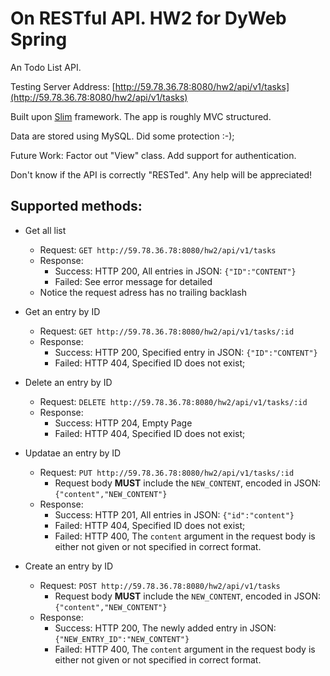 # On RESTful API. HW2 for DyWeb Spring
An Todo List API.

Testing Server Address: [http://59.78.36.78:8080/hw2/api/v1/tasks](http://59.78.36.78:8080/hw2/api/v1/tasks)

Built upon [Slim](http://www.slimframework.com/) framework. The app is roughly MVC structured.

Data are stored using MySQL. Did some protection :-);

Future Work: Factor out "View" class. Add support for authentication.

Don't know if the API is correctly "RESTed". Any help will be appreciated!

## Supported methods:

* Get all list
    * Request:  `GET http://59.78.36.78:8080/hw2/api/v1/tasks` 
    * Response:
        * Success: HTTP 200, All entries in JSON: `{"ID":"CONTENT"}`
        * Failed: See error message for detailed
    * Notice the request adress has no trailing backlash


* Get an entry by ID
    * Request:  `GET http://59.78.36.78:8080/hw2/api/v1/tasks/:id` 
    * Response:
        * Success: HTTP 200, Specified entry in JSON: `{"ID":"CONTENT"}`
        * Failed: HTTP 404, Specified ID does not exist;


* Delete an entry by ID
    * Request:  `DELETE http://59.78.36.78:8080/hw2/api/v1/tasks/:id` 
    * Response:
        * Success: HTTP 204, Empty Page
        * Failed: HTTP 404, Specified ID does not exist;


* Updatae an entry by ID
    * Request:  `PUT http://59.78.36.78:8080/hw2/api/v1/tasks/:id`
        * Request body **MUST** include the `NEW_CONTENT`, encoded in JSON: `{"content","NEW_CONTENT"}` 
    * Response:
        * Success: HTTP 201, All entries in JSON: `{"id":"content"}`
        * Failed: HTTP 404, Specified ID does not exist;
        * Failed: HTTP 400, The `content` argument in the request body is either not 
            given or not specified in correct format.

* Create an entry by ID
    * Request:  `POST http://59.78.36.78:8080/hw2/api/v1/tasks` 
        * Request body **MUST** include the `NEW_CONTENT`, encoded in JSON: `{"content","NEW_CONTENT"}` 
    * Response:
        * Success: HTTP 200, The newly added entry in JSON: `{"NEW_ENTRY_ID":"NEW_CONTENT"}`
        * Failed: HTTP 400, The `content` argument in the request body is either not 
            given or not specified in correct format.

